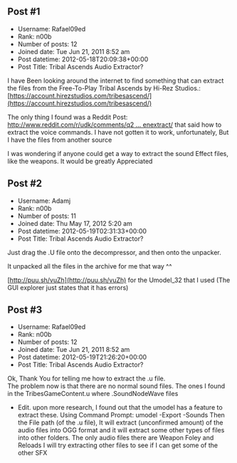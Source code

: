 ## Post #1
- Username: Rafael09ed
- Rank: n00b
- Number of posts: 12
- Joined date: Tue Jun 21, 2011 8:52 am
- Post datetime: 2012-05-18T20:09:38+00:00
- Post Title: Tribal Ascends Audio Extractor?

I have Been looking around the internet to find something that can extract the files from the Free-To-Play Tribal Ascends    by Hi-Rez Studios.: [https://account.hirezstudios.com/tribesascend/](https://account.hirezstudios.com/tribesascend/)

The only thing I found was a Reddit Post: [http://www.reddit.com/r/udk/comments/q2 ... enextract/](http://www.reddit.com/r/udk/comments/q2acv/total_noob_here_is_there_a_way_to_openextract/) that said how to extract the voice commands. I have not gotten it to work, unfortunately, But I have the files from another source

 I was wondering if anyone could get a way to extract the sound Effect files, like the weapons.
 It would be greatly Appreciated
## Post #2
- Username: Adamj
- Rank: n00b
- Number of posts: 11
- Joined date: Thu May 17, 2012 5:20 am
- Post datetime: 2012-05-19T02:31:33+00:00
- Post Title: Tribal Ascends Audio Extractor?

Just drag the .U file onto the decompressor, and then onto the unpacker.

It unpacked all the files in the archive for me that way ^^

[http://puu.sh/vuZh](http://puu.sh/vuZh) for the Umodel_32 that I used
(The GUI explorer just states that it has errors)
## Post #3
- Username: Rafael09ed
- Rank: n00b
- Number of posts: 12
- Joined date: Tue Jun 21, 2011 8:52 am
- Post datetime: 2012-05-19T21:26:20+00:00
- Post Title: Tribal Ascends Audio Extractor?

Ok, Thank You for telling me how to extract the .u file.   
The problem now is that there are no normal sound files. The ones I found in the TribesGameContent.u where .SoundNodeWave files

* Edit. upon more research, I found out that the umodel has a feature to extract these. 
Using Command Prompt: umodel -Export -Sounds  Then the File path (of the .u file), It will extract (unconfirmed amount) of the audio files into OGG format and it will extract some other types of files into other folders.
The only audio files there are Weapon Foley and Reloads
I will try extracting other files to see if I can get some of the other SFX
